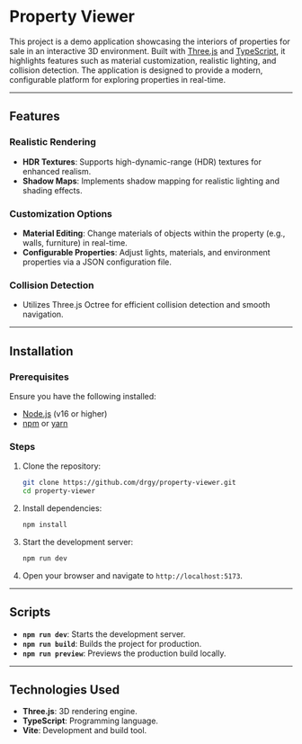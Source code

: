 # Property Viewer

This project is a demo application showcasing the interiors of properties for sale in an interactive 3D environment. Built with [Three.js](https://threejs.org/) and [TypeScript](https://www.typescriptlang.org/), it highlights features such as material customization, realistic lighting, and collision detection. The application is designed to provide a modern, configurable platform for exploring properties in real-time.

---

## Features

### Realistic Rendering
- **HDR Textures**: Supports high-dynamic-range (HDR) textures for enhanced realism.
- **Shadow Maps**: Implements shadow mapping for realistic lighting and shading effects.

### Customization Options
- **Material Editing**: Change materials of objects within the property (e.g., walls, furniture) in real-time.
- **Configurable Properties**: Adjust lights, materials, and environment properties via a JSON configuration file.

### Collision Detection
- Utilizes Three.js Octree for efficient collision detection and smooth navigation.

---

## Installation

### Prerequisites
Ensure you have the following installed:
- [Node.js](https://nodejs.org/) (v16 or higher)
- [npm](https://www.npmjs.com/) or [yarn](https://yarnpkg.com/)

### Steps
1. Clone the repository:
   ```bash
   git clone https://github.com/drgy/property-viewer.git
   cd property-viewer
   ```
2. Install dependencies:
   ```bash
   npm install
   ```
3. Start the development server:
   ```bash
   npm run dev
   ```
4. Open your browser and navigate to `http://localhost:5173`.

---

## Scripts
- **`npm run dev`**: Starts the development server.
- **`npm run build`**: Builds the project for production.
- **`npm run preview`**: Previews the production build locally.

---

## Technologies Used
- **Three.js**: 3D rendering engine.
- **TypeScript**: Programming language.
- **Vite**: Development and build tool.
